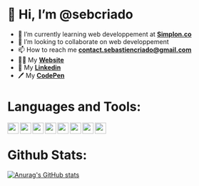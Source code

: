 <h1>👋 Hi, I’m @sebcriado</h1>


- 🌱 I’m currently learning web developpement at <strong><a href="https://simplon.co/">Simplon.co</a></strong>
- 💞️ I’m looking to collaborate on web developpement 
- 📫 How to reach me <strong>contact.sebastiencriado@gmail.com</strong>
- 👨‍💻 My <strong><a target="_blank" href="https://sebledev.alwaysdata.net">Website</a></strong>
- 👤 My <strong><a target="_blank" href="https://www.linkedin.com/in/sébastien-criado-19427a212/">Linkedin</a></strong>
- 🖊 My <strong><a target="_blank" href="https://codepen.io/sebcriado">CodePen</a></strong>

<h1><strong>Languages and Tools:</strong></h1>

<img align="left" width="25px" src="https://cdn.jsdelivr.net/gh/devicons/devicon/icons/vscode/vscode-original.svg" />
<img align="left" width="25px" src="https://cdn.jsdelivr.net/gh/devicons/devicon/icons/html5/html5-original.svg" /> <img align="left" width="25px" src="https://cdn.jsdelivr.net/gh/devicons/devicon/icons/css3/css3-original.svg" /> <img align="left" width="25px" src="https://cdn.jsdelivr.net/gh/devicons/devicon/icons/javascript/javascript-original.svg" /> <img align="left" width="25px" src="https://cdn.jsdelivr.net/gh/devicons/devicon/icons/git/git-original.svg" /> <img align="left" width="25px" src="https://cdn.jsdelivr.net/gh/devicons/devicon/icons/photoshop/photoshop-plain.svg" /> <img align="left" width="25px" src="https://cdn.jsdelivr.net/gh/devicons/devicon/icons/illustrator/illustrator-plain.svg" /> <img align="left" width="25px" src="https://cdn.jsdelivr.net/gh/devicons/devicon/icons/figma/figma-original.svg" />

<br>
<h1>Github Stats:</h1>

[![Anurag's GitHub stats](https://github-readme-stats.vercel.app/api?username=sebcriado&show_icons=true&theme=yeblu)](https://github.com/anuraghazra/github-readme-stats)








